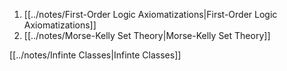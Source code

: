 1. [[../notes/First-Order Logic Axiomatizations|First-Order Logic Axiomatizations]]
2. [[../notes/Morse-Kelly Set Theory|Morse-Kelly Set Theory]]



[[../notes/Infinte Classes|Infinte Classes]]



